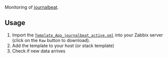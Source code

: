 Monitoring of [journalbeat](https://github.com/mheese/journalbeat).

## Usage
1. Import the
   [`Template_App_journalbeat_active.xml`](Template_App_journalbeat_active.xml)
   into your Zabbix server (click on the `Raw` button to download).
2. Add the template to your host (or stack template)
3. Check if new data arrives
